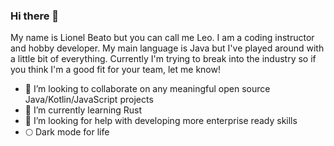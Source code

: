 ### Hi there 👋

<!--
**LionelBeato/lionelbeato** is a ✨ _special_ ✨ repository because its `README.md` (this file) appears on your GitHub profile.

Here are some ideas to get you started:

- 🔭 I’m currently working on ...
- 🌱 I’m currently learning ...
- 👯 I’m looking to collaborate on ...
- 🤔 I’m looking for help with ...
- 💬 Ask me about ...
- 📫 How to reach me: ...
- 😄 Pronouns: ...
- ⚡ Fun fact: ...
-->

My name is Lionel Beato but you can call me Leo. I am a coding instructor and hobby developer. My main language is Java but I've played around with a little bit of everything. Currently I'm trying to break into the industry so if you think I'm a good fit for your team, let me know! 

- 👯 I’m looking to collaborate on any meaningful open source Java/Kotlin/JavaScript projects
- 🌱 I’m currently learning Rust
- 🤔 I’m looking for help with developing more enterprise ready skills
- 🌕 Dark mode for life


